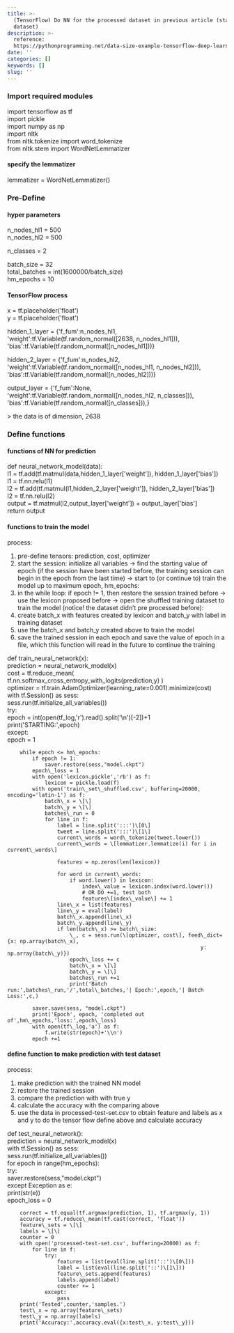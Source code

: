 ```yaml
---
title: >-
  (TensorFlow) Do NN for the processed dataset in previous article (stanford 140
  dataset)
description: >-
  reference:
  https://pythonprogramming.net/data-size-example-tensorflow-deep-learning-tutorial/
date: ''
categories: []
keywords: []
slug: ''
---
```


### Import required modules

import tensorflow as tf  
import pickle  
import numpy as np  
import nltk  
from nltk.tokenize import word\_tokenize  
from nltk.stem import WordNetLemmatizer

#### specify the lemmatizer

lemmatizer = WordNetLemmatizer()

### Pre-Define

#### hyper parameters

n\_nodes\_hl1 = 500  
n\_nodes\_hl2 = 500  
  
n\_classes = 2  
  
batch\_size = 32  
total\_batches = int(1600000/batch\_size)  
hm\_epochs = 10

#### TensorFlow process

x = tf.placeholder('float')  
y = tf.placeholder('float')  
  
hidden\_1\_layer = {'f\_fum':n\_nodes\_hl1,  
                  'weight':tf.Variable(tf.random\_normal(\[2638, n\_nodes\_hl1\])),  
                  'bias':tf.Variable(tf.random\_normal(\[n\_nodes\_hl1\]))}  
  
hidden\_2\_layer = {'f\_fum':n\_nodes\_hl2,  
                  'weight':tf.Variable(tf.random\_normal(\[n\_nodes\_hl1, n\_nodes\_hl2\])),  
                  'bias':tf.Variable(tf.random\_normal(\[n\_nodes\_hl2\]))}  
  
output\_layer = {'f\_fum':None,  
                'weight':tf.Variable(tf.random\_normal(\[n\_nodes\_hl2, n\_classes\])),  
                'bias':tf.Variable(tf.random\_normal(\[n\_classes\])),}

\> the data is of dimension, 2638

### Define functions

#### functions of NN for prediction

def neural\_network\_model(data):  
    l1 = tf.add(tf.matmul(data,hidden\_1\_layer\['weight'\]), hidden\_1\_layer\['bias'\])  
    l1 = tf.nn.relu(l1)  
    l2 = tf.add(tf.matmul(l1,hidden\_2\_layer\['weight'\]), hidden\_2\_layer\['bias'\])  
    l2 = tf.nn.relu(l2)  
    output = tf.matmul(l2,output\_layer\['weight'\]) + output\_layer\['bias'\]  
    return output

#### functions to train the model

process: 

1.  pre-define tensors: prediction, cost, optimizer
2.  start the session: initialize all variables -> find the starting value of epoch (if the session have been started before, the training session can begin in the epoch from the last time) -> start to (or continue to) train the model up to maximum epoch, hm\_epochs:
3.  in the while loop: if epoch != 1, then restore the session trained before -> use the lexicon proposed before -> open the shuffled training dataset to train the model (notice! the dataset didn’t pre processed before):
4.  create batch\_x with features created by lexicon and batch\_y with label in training dataset
5.  use the batch\_x and batch\_y created above to train the model
6.  save the trained session in each epoch and save the value of epoch in a file, which this function will read in the future to continue the training

def train\_neural\_network(x):  
    prediction = neural\_network\_model(x)  
    cost = tf.reduce\_mean( tf.nn.softmax\_cross\_entropy\_with\_logits(prediction,y) )  
    optimizer = tf.train.AdamOptimizer(learning\_rate=0.001).minimize(cost)  
    with tf.Session() as sess:  
        sess.run(tf.initialize\_all\_variables())  
        try:  
            epoch = int(open(tf\_log,'r').read().split('\\n')\[-2\])+1  
            print('STARTING:',epoch)  
        except:  
            epoch = 1  
  
        while epoch <= hm\_epochs:  
            if epoch != 1:  
                saver.restore(sess,"model.ckpt")  
            epoch\_loss = 1  
            with open('lexicon.pickle','rb') as f:  
                lexicon = pickle.load(f)  
            with open('train\_set\_shuffled.csv', buffering=20000, encoding='latin-1') as f:  
                batch\_x = \[\]  
                batch\_y = \[\]  
                batches\_run = 0  
                for line in f:  
                    label = line.split(':::')\[0\]  
                    tweet = line.split(':::')\[1\]  
                    current\_words = word\_tokenize(tweet.lower())  
                    current\_words = \[lemmatizer.lemmatize(i) for i in current\_words\]  
  
                    features = np.zeros(len(lexicon))  
  
                    for word in current\_words:  
                        if word.lower() in lexicon:  
                            index\_value = lexicon.index(word.lower())  
                            # OR DO +=1, test both  
                            features\[index\_value\] += 1  
                    line\_x = list(features)  
                    line\_y = eval(label)  
                    batch\_x.append(line\_x)  
                    batch\_y.append(line\_y)  
                    if len(batch\_x) >= batch\_size:  
                        \_, c = sess.run(\[optimizer, cost\], feed\_dict={x: np.array(batch\_x),  
                                                                  y: np.array(batch\_y)})  
                        epoch\_loss += c  
                        batch\_x = \[\]  
                        batch\_y = \[\]  
                        batches\_run +=1  
                        print('Batch run:',batches\_run,'/',total\_batches,'| Epoch:',epoch,'| Batch Loss:',c,)  
  
            saver.save(sess, "model.ckpt")  
            print('Epoch', epoch, 'completed out of',hm\_epochs,'loss:',epoch\_loss)  
            with open(tf\_log,'a') as f:  
                f.write(str(epoch)+'\\n')   
            epoch +=1

#### define function to make prediction with test dataset

process:

1.  make prediction with the trained NN model
2.  restore the trained session
3.  compare the prediction with with true y
4.  calculate the accuracy with the comparing above
5.  use the data in processed-test-set.csv to obtain feature and labels as x and y to do the tensor flow define above and calculate accuracy

def test\_neural\_network():  
    prediction = neural\_network\_model(x)  
    with tf.Session() as sess:  
        sess.run(tf.initialize\_all\_variables())  
        for epoch in range(hm\_epochs):  
            try:  
                saver.restore(sess,"model.ckpt")  
            except Exception as e:  
                print(str(e))  
            epoch\_loss = 0  
              
        correct = tf.equal(tf.argmax(prediction, 1), tf.argmax(y, 1))  
        accuracy = tf.reduce\_mean(tf.cast(correct, 'float'))  
        feature\_sets = \[\]  
        labels = \[\]  
        counter = 0  
        with open('processed-test-set.csv', buffering=20000) as f:  
            for line in f:  
                try:  
                    features = list(eval(line.split('::')\[0\]))  
                    label = list(eval(line.split('::')\[1\]))  
                    feature\_sets.append(features)  
                    labels.append(label)  
                    counter += 1  
                except:  
                    pass  
        print('Tested',counter,'samples.')  
        test\_x = np.array(feature\_sets)  
        test\_y = np.array(labels)  
        print('Accuracy:',accuracy.eval({x:test\_x, y:test\_y}))
